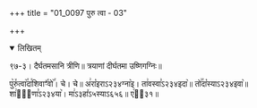 +++
title = "01_0097 पुरु त्वा - 03"

+++
<details open><summary>लिखितम्</summary>

९७-३। दैर्घतमसानि त्रीणि॥ त्रयाणां दीर्घतमा उष्णिगग्निः॥

पु꣥रु꣤त्वा꣥꣯दा꣯शिवाꣳ꣤꣯वो꣥꣯। चे। चे॥ अ꣢रा꣡इराऽ२३४ग्ना꣥इ। ता꣢वस्वा꣣ऽ२३४इदा꣥॥ तो꣢꣯दा꣡स्याऽ२३४इवा꣥॥ शा꣢रा᳐णा꣣ऽ२३४या꣥। मा꣢ऽ३हा꣤ऽ५स्याऽ६५६॥ ए꣢ऽ᳐३१॥
</details>